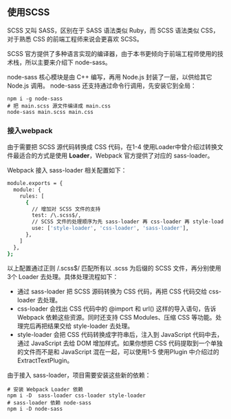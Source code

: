 ## 使用SCSS

SCSS 又叫 SASS，区别在于 SASS 语法类似 Ruby，而 SCSS 语法类似 CSS，对于熟悉 CSS 的前端工程师来说会更喜欢 SCSS。

SCSS 官方提供了多种语言实现的编译器，由于本书更倾向于前端工程师使用的技术栈，所以主要来介绍下 node-sass。

node-sass 核心模块是由 C++ 编写，再用 Node.js 封装了一层，以供给其它 Node.js 调用。 node-sass 还支持通过命令行调用，先安装它到全局：

    npm i -g node-sass
    # 把 main.scss 源文件编译成 main.css
    node-sass main.scss main.css

### 接入webpack

由于需要把 SCSS 源代码转换成 CSS 代码，在1-4 使用Loader中曾介绍过转换文件最适合的方式是使用 **Loader**，Webpack 官方提供了对应的 sass-loader。

Webpack 接入 sass-loader 相关配置如下：

```bash
module.exports = {
  module: {
    rules: [
      {
        // 增加对 SCSS 文件的支持
        test: /\.scss$/,
        // SCSS 文件的处理顺序为先 sass-loader 再 css-loader 再 style-loader
        use: ['style-loader', 'css-loader', 'sass-loader'],
      },
    ]
  },
};
```

以上配置通过正则 /\.scss$/ 匹配所有以 .scss 为后缀的 SCSS 文件，再分别使用3个 Loader 去处理。具体处理流程如下：

- 通过 sass-loader 把 SCSS 源码转换为 CSS 代码，再把 CSS 代码交给 css-loader 去处理。
- css-loader 会找出 CSS 代码中的 @import 和 url() 这样的导入语句，告诉 Webpack 依赖这些资源。同时还支持 CSS Modules、压缩 CSS 等功能。处理完后再把结果交给 style-loader 去处理。
- style-loader 会把 CSS 代码转换成字符串后，注入到 JavaScript 代码中去，通过 JavaScript 去给 DOM 增加样式。如果你想把 CSS 代码提取到一个单独的文件而不是和 JavaScript 混在一起，可以使用1-5 使用Plugin 中介绍过的 ExtractTextPlugin。

由于接入 sass-loader，项目需要安装这些新的依赖：

    # 安装 Webpack Loader 依赖
    npm i -D  sass-loader css-loader style-loader
    # sass-loader 依赖 node-sass
    npm i -D node-sass